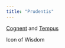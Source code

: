 ```yaml
---
title: "Prudentis"
---
```


[Cognent](Religions/Gods/Cognent.md) and [Tempus](Religions/Gods/Tempus.md)

Icon of Wisdom
